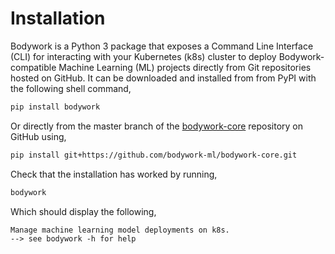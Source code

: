 # Installation

Bodywork is a Python 3 package that exposes a Command Line Interface (CLI) for interacting with your Kubernetes (k8s) cluster to deploy Bodywork-compatible Machine Learning (ML) projects directly from Git repositories hosted on GitHub. It can be downloaded and installed from from PyPI with the following shell command,

```bash
pip install bodywork
```

Or directly from the master branch of the [bodywork-core](https://github.com/bodywork-ml/bodywork-core) repository on GitHub using,

```bash
pip install git+https://github.com/bodywork-ml/bodywork-core.git
```

Check that the installation has worked by running,

```bash
bodywork
```

Which should display the following,

```text
Manage machine learning model deployments on k8s.
--> see bodywork -h for help
```
